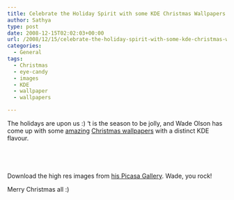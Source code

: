 ```yaml
---
title: Celebrate the Holiday Spirit with some KDE Christmas Wallpapers
author: Sathya
type: post
date: 2008-12-15T02:02:03+00:00
url: /2008/12/15/celebrate-the-holiday-spirit-with-some-kde-christmas-wallpapers/
categories:
  - General
tags:
  - Christmas
  - eye-candy
  - images
  - KDE
  - wallpaper
  - wallpapers

---
```

The holidays are upon us :) &#8216;t is the season to be jolly, and Wade Olson has come up with some <a href="https://wadejolson.wordpress.com/2008/12/14/happy-holidays-from-kde" target="_blank">amazing</a> <a href="https://wadejolson.wordpress.com/2008/12/14/enough-holiday-wallpapers-to-gag-on/" target="_blank">Christmas wallpapers</a> with a distinct KDE flavour.

<!--more-->

 <img class="alignnone" title="KDE Snow" src="https://wadejolson.files.wordpress.com/2008/12/kde_snow1_400.jpg?w=400&h=250" alt=""   /><img class="alignnone" title="KDE Snow 2" src="https://wadejolson.files.wordpress.com/2008/12/kde_snow2_400.jpg?w=400&h=300" alt=""   />

 <img class="alignnone" title="KDE Snow 3" src="https://wadejolson.files.wordpress.com/2008/12/kde_snow3_400.jpg?w=400&h=250" alt=""   /><img class="alignnone" src="https://wadejolson.files.wordpress.com/2008/12/kde_snow5_400.jpg?w=400&h=250" alt=""   />

 <img class="alignnone" title="KDE Tree Glow" src="https://wadejolson.files.wordpress.com/2008/12/kde_treeglow_400.jpg?w=400&h=250" alt=""   /><img class="alignnone" title="KDE Tree Glow" src="https://wadejolson.files.wordpress.com/2008/12/kde_treeglow2_400.jpg?w=400&h=250" alt=""   />

<img class="alignnone" title="KDE Sunrise" src="https://wadejolson.files.wordpress.com/2008/12/kde_sunrise_400.jpg?w=400&h=250" alt=""   />

Download the high res images from [his Picasa Gallery][1]. Wade, you rock!

Merry Christmas all :)

 [1]: https://picasaweb.google.com/wadejolson/KDEHolidays
